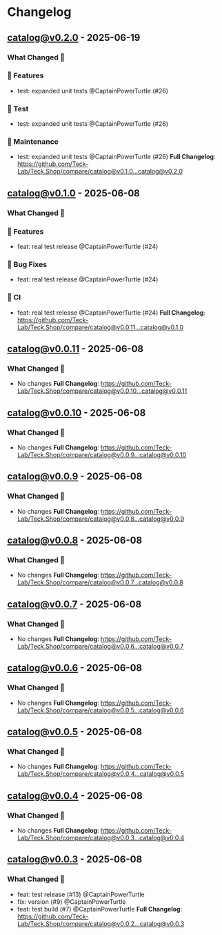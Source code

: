# Changelog

## catalog@v0.2.0 - 2025-06-19

### What Changed 👀

### 🚀 Features

- test: expanded unit tests @CaptainPowerTurtle (#26)

### 🧪 Test

- test: expanded unit tests @CaptainPowerTurtle (#26)

### 🧰 Maintenance

- test: expanded unit tests @CaptainPowerTurtle (#26)
  **Full Changelog**: https://github.com/Teck-Lab/Teck.Shop/compare/catalog@v0.1.0...catalog@v0.2.0

## catalog@v0.1.0 - 2025-06-08

### What Changed 👀

### 🚀 Features

- feat: real test release @CaptainPowerTurtle (#24)

### 🐛 Bug Fixes

- feat: real test release @CaptainPowerTurtle (#24)

### 👷 CI

- feat: real test release @CaptainPowerTurtle (#24)
  **Full Changelog**: https://github.com/Teck-Lab/Teck.Shop/compare/catalog@v0.0.11...catalog@v0.1.0

## catalog@v0.0.11 - 2025-06-08

### What Changed 👀

* No changes
  **Full Changelog**: https://github.com/Teck-Lab/Teck.Shop/compare/catalog@v0.0.10...catalog@v0.0.11

## catalog@v0.0.10 - 2025-06-08

### What Changed 👀

* No changes
  **Full Changelog**: https://github.com/Teck-Lab/Teck.Shop/compare/catalog@v0.0.9...catalog@v0.0.10

## catalog@v0.0.9 - 2025-06-08

### What Changed 👀

* No changes
  **Full Changelog**: https://github.com/Teck-Lab/Teck.Shop/compare/catalog@v0.0.8...catalog@v0.0.9

## catalog@v0.0.8 - 2025-06-08

### What Changed 👀

* No changes
  **Full Changelog**: https://github.com/Teck-Lab/Teck.Shop/compare/catalog@v0.0.7...catalog@v0.0.8

## catalog@v0.0.7 - 2025-06-08

### What Changed 👀

* No changes
  **Full Changelog**: https://github.com/Teck-Lab/Teck.Shop/compare/catalog@v0.0.6...catalog@v0.0.7

## catalog@v0.0.6 - 2025-06-08

### What Changed 👀

* No changes
  **Full Changelog**: https://github.com/Teck-Lab/Teck.Shop/compare/catalog@v0.0.5...catalog@v0.0.6

## catalog@v0.0.5 - 2025-06-08

### What Changed 👀

* No changes
  **Full Changelog**: https://github.com/Teck-Lab/Teck.Shop/compare/catalog@v0.0.4...catalog@v0.0.5

## catalog@v0.0.4 - 2025-06-08

### What Changed 👀

* No changes
  **Full Changelog**: https://github.com/Teck-Lab/Teck.Shop/compare/catalog@v0.0.3...catalog@v0.0.4

## catalog@v0.0.3 - 2025-06-08

### What Changed 👀

* feat: test release (#13) @CaptainPowerTurtle
* fix: version (#9) @CaptainPowerTurtle
* feat: test build (#7) @CaptainPowerTurtle
  **Full Changelog**: https://github.com/Teck-Lab/Teck.Shop/compare/catalog@v0.0.2...catalog@v0.0.3
